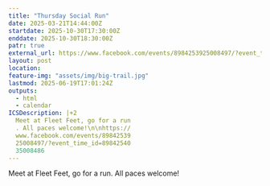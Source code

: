 ```yaml
---
title: "Thursday Social Run"
date: 2025-03-21T14:44:00Z
startdate: 2025-10-30T17:30:00Z
enddate: 2025-10-30T18:30:00Z
patr: true
external_url: https://www.facebook.com/events/8984253925008497/?event_time_id=8984254035008486
layout: post
location: 
feature-img: "assets/img/big-trail.jpg"
lastmod: 2025-06-19T17:01:24Z
outputs:
  - html
  - calendar
ICSDescription: |+2
  Meet at Fleet Feet, go for a run  . All paces welcome!\n\nhttps://  www.facebook.com/events/89842539  25008497/?event_time_id=89842540  35008486
---
```


Meet at Fleet Feet, go for a run. All paces welcome!<br>
  <br>
  
